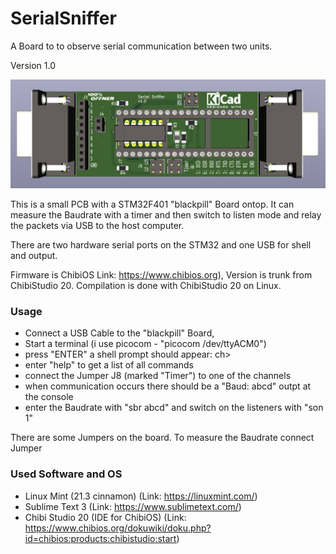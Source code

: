 # SerialSniffer
A Board to to observe serial communication between two units.

Version 1.0

![kicad Rendering](pics/Rendering.png)

This is a small PCB with a STM32F401 "blackpill" Board ontop. It can measure the Baudrate with a timer and then switch to listen mode and relay the packets via USB to the host computer.

There are two hardware serial ports on the STM32 and one USB for shell and output.

Firmware is ChibiOS Link: https://www.chibios.org), Version is trunk from ChibiStudio 20. Compilation is done with ChibiStudio 20 on Linux.

### Usage ###

* Connect a USB Cable to the "blackpill" Board,
* Start a terminal (i use picocom - "picocom /dev/ttyACM0")
* press "ENTER" a shell prompt should appear: ch>
* enter "help" to get a list of all commands
* connect the Jumper J8 (marked "Timer") to one of the channels
* when communication occurs there should be a "Baud: abcd" outpt at the console
* enter the Baudrate with "sbr abcd" and switch on the listeners with "son 1"

There are some Jumpers on the board. To measure the Baudrate connect Jumper 

### Used Software and OS ###

* Linux Mint (21.3 cinnamon) (Link: https://linuxmint.com/)
* Sublime Text 3 (Link: https://www.sublimetext.com/)
* Chibi Studio 20 (IDE for ChibiOS) (Link: https://www.chibios.org/dokuwiki/doku.php?id=chibios:products:chibistudio:start)